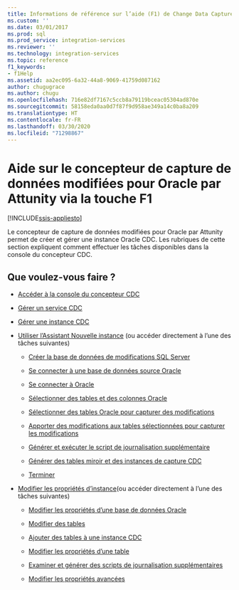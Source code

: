```yaml
---
title: Informations de référence sur l’aide (F1) de Change Data Capture Designer pour Oracle d’Attunity | Microsoft Docs
ms.custom: ''
ms.date: 03/01/2017
ms.prod: sql
ms.prod_service: integration-services
ms.reviewer: ''
ms.technology: integration-services
ms.topic: reference
f1_keywords:
- f1Help
ms.assetid: aa2ec095-6a32-44a8-9069-41759d087162
author: chugugrace
ms.author: chugu
ms.openlocfilehash: 716e82df7167c5ccb8a79119bceac05304ad870e
ms.sourcegitcommit: 58158eda0aa0d7f87f9d958ae349a14c0ba8a209
ms.translationtype: HT
ms.contentlocale: fr-FR
ms.lasthandoff: 03/30/2020
ms.locfileid: "71298867"
---
```

# <a name="change-data-capture-designer-for-oracle-by-attunity-f1-help-reference"></a>Aide sur le concepteur de capture de données modifiées pour Oracle par Attunity via la touche F1

[!INCLUDE[ssis-appliesto](../../includes/ssis-appliesto-ssvrpluslinux-asdb-asdw-xxx.md)]


  Le concepteur de capture de données modifiées pour Oracle par Attunity permet de créer et gérer une instance Oracle CDC. Les rubriques de cette section expliquent comment effectuer les tâches disponibles dans la console du concepteur CDC.  
  
## <a name="what-do-you-want-to-do"></a>Que voulez-vous faire ?  
  
-   [Accéder à la console du concepteur CDC](../../integration-services/change-data-capture/access-the-cdc-designer-console.md)  
  
-   [Gérer un service CDC](../../integration-services/change-data-capture/manage-a-cdc-service.md)  
  
-   [Gérer une instance CDC](../../integration-services/change-data-capture/manage-a-cdc-instance.md)  
  
-   [Utiliser l’Assistant Nouvelle instance](../../integration-services/change-data-capture/use-the-new-instance-wizard.md) (ou accéder directement à l’une des tâches suivantes)  
  
    -   [Créer la base de données de modifications SQL Server](../../integration-services/change-data-capture/create-the-sql-server-change-database.md)  
  
    -   [Se connecter à une base de données source Oracle](../../integration-services/change-data-capture/connect-to-an-oracle-source-database.md)  
  
    -   [Se connecter à Oracle](../../integration-services/change-data-capture/connect-to-oracle.md)  
  
    -   [Sélectionner des tables et des colonnes Oracle](../../integration-services/change-data-capture/select-oracle-tables-and-columns.md)  
  
    -   [Sélectionner des tables Oracle pour capturer des modifications](../../integration-services/change-data-capture/select-oracle-tables-for-capturing-changes.md)  
  
    -   [Apporter des modifications aux tables sélectionnées pour capturer les modifications](../../integration-services/change-data-capture/make-changes-to-the-tables-selected-for-capturing-changes.md)  
  
    -   [Générer et exécuter le script de journalisation supplémentaire](../../integration-services/change-data-capture/generate-and-run-the-supplemental-logging-script.md)  
  
    -   [Générer des tables miroir et des instances de capture CDC](../../integration-services/change-data-capture/generate-mirror-tables-and-cdc-capture-instances.md)  
  
    -   [Terminer](../../integration-services/change-data-capture/finish.md)  
  
-   [Modifier les propriétés d’instance](../../integration-services/change-data-capture/edit-instance-properties.md)(ou accéder directement à l’une des tâches suivantes)  
  
    -   [Modifier les propriétés d’une base de données Oracle](../../integration-services/change-data-capture/edit-the-oracle-database-properties.md)  
  
    -   [Modifier des tables](../../integration-services/change-data-capture/edit-tables.md)  
  
    -   [Ajouter des tables à une instance CDC](../../integration-services/change-data-capture/add-tables-to-a-cdc-instance.md)  
  
    -   [Modifier les propriétés d’une table](../../integration-services/change-data-capture/edit-the-table-properties.md)  
  
    -   [Examiner et générer des scripts de journalisation supplémentaires](../../integration-services/change-data-capture/review-and-generate-supplemental-logging-scripts.md)  
  
    -   [Modifier les propriétés avancées](../../integration-services/change-data-capture/edit-the-advanced-properties.md)  
  
  
